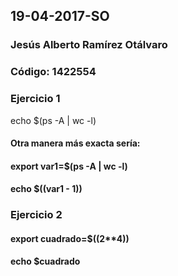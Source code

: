 ## 19-04-2017-SO
### Jesús Alberto Ramírez Otálvaro
### Código: 1422554

### Ejercicio 1
  echo $(ps -A | wc -l)

#### Otra manera más exacta sería:
#### export var1=$(ps -A | wc -l)
#### echo $((var1 - 1))

### Ejercicio 2
#### export cuadrado=$((2**4))
#### echo $cuadrado

